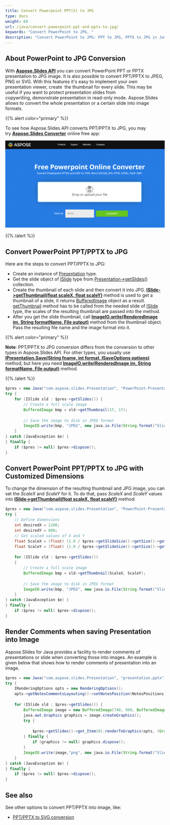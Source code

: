 ```yaml
---
title: Convert Powerpoint PPT(X) to JPG
type: docs
weight: 60
url: /java/convert-powerpoint-ppt-and-pptx-to-jpg/
keywords: "Convert PowerPoint to JPG, "
description: "Convert PowerPoint to JPG: PPT to JPG, PPTX to JPG in Java"
---
```



## **About PowerPoint to JPG Conversion**
With [**Aspose.Slides API**](https://products.aspose.com/slides/java) you can convert PowerPoint PPT or PPTX presentation to JPG image. It is also possible to convert PPT/PPTX to JPEG, PNG or SVG. With this features it's easy to implement your own presentation viewer, create  the thumbnail for every slide. This may be useful if you want to protect presentation slides from copywriting, demonstrate presentation in read-only mode. Aspose.Slides allows to convert the whole presentation or a certain slide into image formats. 

{{% alert color="primary" %}} 

To see how Aspose.Slides API converts PPT/PPTX to JPG, you may try [**Aspose.Slides Converter**](https://products.aspose.app/slides/conversion) online free app:

[![todo:image_alt_text](ppt-to-jpg.png)](https://products.aspose.app/slides/conversion)

{{% /alert %}} 

## **Convert PowerPoint PPT/PPTX to JPG**
Here are the steps to convert PPT/PPTX to JPG:

- Create an instance of [Presentation](https://apireference.aspose.com/slides/java/com.aspose.slides/Presentation) type.
- Get the slide object of [ISlide](https://apireference.aspose.com/slides/java/com.aspose.slides/ISlide) type from [Presentation->getSlides()](https://apireference.aspose.com/slides/java/com.aspose.slides/Presentation#getSlides--) collection.
- Create the thumbnail of each slide and then convert it into JPG. [**ISlide->getThumbnail(float scaleX, float scaleY)**](https://apireference.aspose.com/slides/java/com.aspose.slides/ISlide#getThumbnail-float-float-) method is used to get a thumbnail of a slide, it returns [BufferedImage](https://docs.oracle.com/javase/7/docs/api/java/awt/image/BufferedImage.html) object as a result. [getThumbnail](https://apireference.aspose.com/slides/java/com.aspose.slides/ISlide#getThumbnail-com.aspose.slides.IRenderingOptions-float-float-) method has to be called from the needed slide of [ISlide](https://apireference.aspose.com/slides/java/com.aspose.slides/ISlide) type, the scales of the resulting thumbnail are passed into the method.
- After you get the slide thumbnail, call [**ImageIO.write(RenderedImage im, String formatName, File output)**](https://docs.oracle.com/javase/7/docs/api/javax/imageio/ImageIO.html#write(java.awt.image.RenderedImage,%20java.lang.String,%20java.io.File)) method from the thumbnail object. Pass the resulting file name and the image format into it. 

{{% alert color="primary" %}}

**Note**: PPT/PPTX to JPG conversion differs from the conversion to other types in Aspose.Slides API. For other types, you usually use [**IPresentation.Save(String fname, int format, ISaveOptions options)**](https://apireference.aspose.com/slides/java/com.aspose.slides/IPresentation#save-java.lang.String-int-com.aspose.slides.ISaveOptions-) method, but here you need [**ImageIO.write(RenderedImage im, String formatName, File output)**](https://docs.oracle.com/javase/7/docs/api/javax/imageio/ImageIO.html#write(java.awt.image.RenderedImage,%20java.lang.String,%20java.io.File)) method.

{{% /alert %}} 

```java
$pres = new Java("com.aspose.slides.Presentation", "PowerPoint-Presentation.pptx");
try {
    for (ISlide sld : $pres->getSlides()) {
        // Create a full scale image
        BufferedImage bmp = sld->getThumbnail(1f, 1f);

        // Save the image to disk in JPEG format
        ImageIO.write(bmp, "JPEG", new java.io.File(String.format("Slide_%d.jpg", sld->getSlideNumber())));
    }
} catch (JavaException $e) {
} finally {
    if ($pres != null) $pres->dispose();
}
```

## **Convert PowerPoint PPT/PPTX to JPG with Customized Dimensions**
To change the dimension of the resulting thumbnail and JPG image, you can set the *ScaleX* and *ScaleY* for it. To do that, pass *ScaleX* and *ScaleY* values into [**ISlide->getThumbnail(float scaleX, float scaleY)**](https://apireference.aspose.com/slides/java/com.aspose.slides/ISlide#getThumbnail-float-float-) method:

```java
$pres = new Java("com.aspose.slides.Presentation", "PowerPoint-Presentation.pptx");
try {
    // Define dimensions
    int desiredX = 1200;
    int desiredY = 800;
    // Get scaled values of X and Y
    float ScaleX = (float) (1.0 / $pres->getSlideSize()->getSize()->getWidth()) * desiredX;
    float ScaleY = (float) (1.0 / $pres->getSlideSize()->getSize()->getHeight()) * desiredY;

    for (ISlide sld : $pres->getSlides())
    {
        // Create a full scale image
        BufferedImage bmp = sld->getThumbnail(ScaleX, ScaleY);

        // Save the image to disk in JPEG format
        ImageIO.write(bmp, "JPEG", new java.io.File(String.format("Slide_%d.jpg", sld->getSlideNumber())));
    }
} catch (JavaException $e) {
} finally {
    if ($pres != null) $pres->dispose();
}
```

## **Render Comments when saving Presentation into Image**
Aspose.Slides for Java provides a facility to render comments of presentations or slide when converting those into images. An example is given below that shows how to render comments of presentation into an image.

```java
$pres = new Java("com.aspose.slides.Presentation", "presentation.pptx");
try {
    IRenderingOptions opts = new RenderingOptions();
    opts->getNotesCommentsLayouting()->setNotesPosition(NotesPositions.BottomTruncated);

    for (ISlide sld : $pres->getSlides()) {
        BufferedImage image = new BufferedImage(740, 960, BufferedImage.TYPE_INT_ARGB);
        java.awt.Graphics graphics = image.createGraphics();
        try {

            $pres->getSlides()->get_Item(0).renderToGraphics(opts, (Graphics2D) graphics);
        } finally {
            if (graphics != null) graphics.dispose();
        }
        ImageIO.write(image,"png", new java.io.File(String.format("Slide_%d.png", sld->getSlideNumber())));
    }
} catch (JavaException $e) {
} finally {
    if ($pres != null) $pres->dispose();
}
```

## **See also**
See other options to convert PPT/PPTX into image, like:

- [PPT/PPTX to SVG conversion](/slides/java/presentation-viewer/)